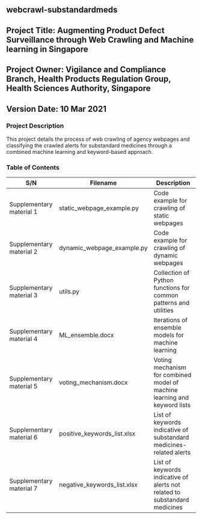 ## webcrawl-substandardmeds
## Project Title: Augmenting Product Defect Surveillance through Web Crawling and Machine learning in Singapore
## Project Owner: Vigilance and Compliance Branch, Health Products Regulation Group, Health Sciences Authority, Singapore
## Version Date: 10 Mar 2021

### Project Description
This project details the process of web crawling of agency webpages and classifying the crawled alerts for substandard medicines through a combined machine learning and keyword-based approach.

### Table of Contents
| S/N | Filename | Description |
| --- | -------- | ----------- |
| Supplementary material 1 |	static_webpage_example.py |	Code example for crawling of static webpages
| Supplementary material 2 |	dynamic_webpage_example.py |	Code example for crawling of dynamic webpages
| Supplementary material 3 |	utils.py |	Collection of Python functions for common patterns and utilities
| Supplementary material 4 |	ML_ensemble.docx |	Iterations of ensemble models for machine learning
| Supplementary material 5 |	voting_mechanism.docx |	Voting mechanism for combined model of machine learning and keyword lists
| Supplementary material 6 |	positive_keywords_list.xlsx |	List of keywords indicative of substandard medicines-related alerts
| Supplementary material 7 |	negative_keywords_list.xlsx |	List of keywords indicative of alerts not related to substandard medicines





